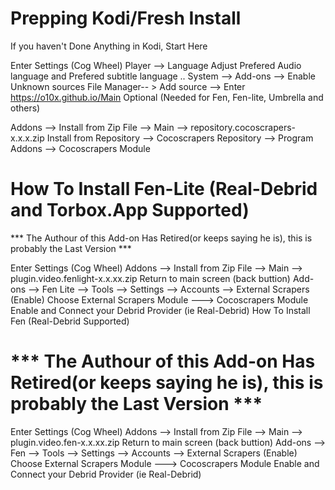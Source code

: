 # Prepping Kodi/Fresh Install
If you haven't Done Anything in Kodi, Start Here

Enter Settings (Cog Wheel)
Player --> Language Adjust Prefered Audio language and Prefered subtitle language ..
System --> Add-ons --> Enable Unknown sources
File Manager-- > Add source --> Enter https://o10x.github.io/Main
Optional (Needed for Fen, Fen-lite, Umbrella and others)

Addons --> Install from Zip File --> Main --> repository.cocoscrapers-x.x.x.zip
Install from Repository --> Cocoscrapers Repository --> Program Addons --> Cocoscrapers Module
# How To Install Fen-Lite (Real-Debrid and Torbox.App Supported)
*** The Authour of this Add-on Has Retired(or keeps saying he is), this is probably the Last Version ***

Enter Settings (Cog Wheel)
Addons --> Install from Zip File --> Main --> plugin.video.fenlight-x.x.xx.zip
Return to main screen (back buttion) Add-ons --> Fen Lite --> Tools --> Settings --> Accounts --> External Scrapers (Enable)
Choose External Scrapers Module ---> Cocoscrapers Module
Enable and Connect your Debrid Provider (ie Real-Debrid)
How To Install Fen (Real-Debrid Supported)
# *** The Authour of this Add-on Has Retired(or keeps saying he is), this is probably the Last Version ***

Enter Settings (Cog Wheel)
Addons --> Install from Zip File --> Main --> plugin.video.fen-x.x.xx.zip
Return to main screen (back buttion) Add-ons --> Fen --> Tools --> Settings --> Accounts --> External Scrapers (Enable)
Choose External Scrapers Module ---> Cocoscrapers Module
Enable and Connect your Debrid Provider (ie Real-Debrid)
